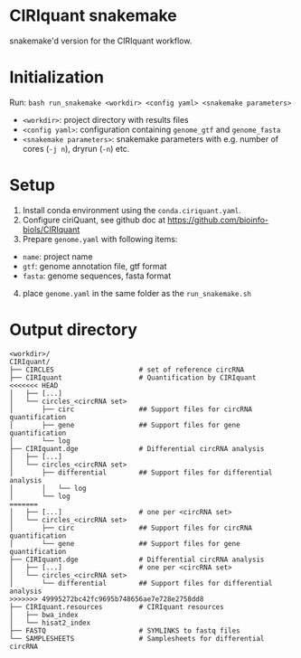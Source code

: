 # CIRIquant snakemake

snakemake'd version for the CIRIquant workflow.


# Initialization

Run:
`bash run_snakemake <workdir> <config yaml> <snakemake parameters>`
- `<workdir>`: project directory with results files
- `<config yaml>`: configuration containing `genome_gtf` and `genome_fasta`
- `<snakemake parameters>`: snakemake parameters with e.g. number of cores (`-j n`), dryrun (`-n`) etc.

# Setup

1. Install conda environment using the `conda.ciriquant.yaml`.
2. Configure ciriQuant, see github doc at https://github.com/bioinfo-biols/CIRIquant
3. Prepare `genome.yaml` with following items:
  - `name`: project name
  - `gtf`: genome annotation file, gtf format
  - `fasta`: genome sequences, fasta format
4. place `genome.yaml` in the same folder as the `run_snakemake.sh`

# Output directory

```
<workdir>/
CIRIquant/
├── CIRCLES                     # set of reference circRNA
├── CIRIquant                   # Quantification by CIRIquant
<<<<<<< HEAD
│   ├── [...]
│   └── circles_<circRNA set>
│       ├── circ                ## Support files for circRNA quantification
│       ├── gene                ## Support files for gene quantification
│       └── log
├── CIRIquant.dge               # Differential circRNA analysis
│   ├── [...]
│   └── circles_<circRNA set>
│       ├── differential        ## Support files for differential analysis
│       │   └── log
│       └── log
=======
│   ├── [...]                   # one per <circRNA set>
│   └── circles_<circRNA set>
│       ├── circ                ## Support files for circRNA quantification
│       └── gene                ## Support files for gene quantification
├── CIRIquant.dge               # Differential circRNA analysis
│   ├── [...]                   # one per <circRNA set>
│   └── circles_<circRNA set>
│       └── differential        ## Support files for differential analysis
>>>>>>> 49995272bc42fc9695b748656ae7e728e2758dd8
├── CIRIquant.resources         # CIRIquant resources
│   ├── bwa_index
│   └── hisat2_index
├── FASTQ                       # SYMLINKS to fastq files
└── SAMPLESHEETS                # Samplesheets for differential circRNA
```
